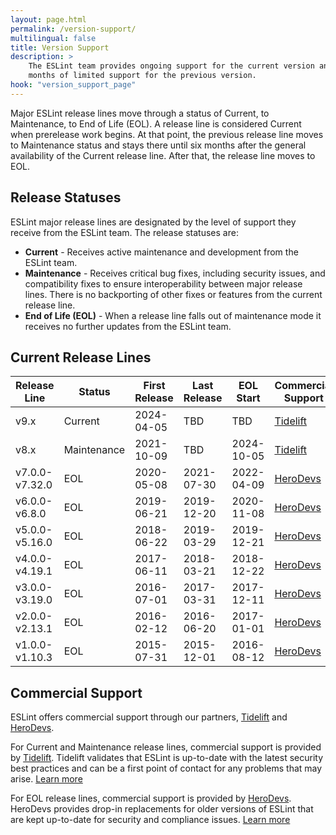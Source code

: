 ```yaml
---
layout: page.html
permalink: /version-support/
multilingual: false
title: Version Support
description: >
    The ESLint team provides ongoing support for the current version and six
    months of limited support for the previous version.
hook: "version_support_page"
---
```


Major ESLint release lines move through a status of Current, to Maintenance, to End of Life (EOL). A release line is considered Current when prerelease work begins. At that point, the previous release line moves to Maintenance status and stays there until six months after the general availability of the Current release line. After that, the release line moves to EOL.

## Release Statuses

ESLint major release lines are designated by the level of support they receive from the ESLint team. The release statuses are:

* **Current** - Receives active maintenance and development from the ESLint team.
* **Maintenance** - Receives critical bug fixes, including security issues, and compatibility fixes to ensure interoperability between major release lines. There is no backporting of other fixes or features from the current release line.
* **End of Life (EOL)** - When a release line falls out of maintenance mode it receives no further updates from the ESLint team.

## Current Release Lines

| **Release Line** | **Status** | **First Release** | **Last Release** | **EOL Start** | **Commercial Support** |
|-------------------|------------|-------------------|-----------------|---------------|------------------------|
| v9.x             | Current    | 2024-04-05        | TBD              | TBD | [Tidelift][tidelift] |
| v8.x             | Maintenance | 2021-10-09       | TBD              | 2024-10-05 | [Tidelift][tidelift] |
| v7.0.0-v7.32.0   | EOL        | 2020-05-08        | 2021-07-30       | 2022-04-09 | [HeroDevs][herodevs] |
| v6.0.0-v6.8.0    | EOL        | 2019-06-21        | 2019-12-20       | 2020-11-08 | [HeroDevs][herodevs] |
| v5.0.0-v5.16.0   | EOL        | 2018-06-22        | 2019-03-29       | 2019-12-21 | [HeroDevs][herodevs] |
| v4.0.0-v4.19.1   | EOL        | 2017-06-11        | 2018-03-21       | 2018-12-22 | [HeroDevs][herodevs] |
| v3.0.0-v3.19.0   | EOL        | 2016-07-01        | 2017-03-31       | 2017-12-11 | [HeroDevs][herodevs] |
| v2.0.0-v2.13.1   | EOL        | 2016-02-12        | 2016-06-20       | 2017-01-01 | [HeroDevs][herodevs] |
| v1.0.0-v1.10.3   | EOL        | 2015-07-31        | 2015-12-01       | 2016-08-12 | [HeroDevs][herodevs] |

## Commercial Support

ESLint offers commercial support through our partners, [Tidelift][tidelift] and [HeroDevs][herodevs].

For Current and Maintenance release lines, commercial support is provided by [Tidelift][tidelift]. Tidelift validates that ESLint is up-to-date with the latest security best practices and can be a first point of contact for any problems that may arise. [Learn more][tidelift]

For EOL release lines, commercial support is provided by [HeroDevs][herodevs]. HeroDevs provides drop-in replacements for older versions of ESLint that are kept up-to-date for security and compliance issues. [Learn more][herodevs]


[tidelift]: https://tidelift.com/funding/github/npm/eslint
[herodevs]: https://www.herodevs.com/support/eslint-nes?utm_source=ESLintWebsite&utm_medium=ESLintWebsite&utm_campaign=ESLintNES&utm_id=ESLintNES
